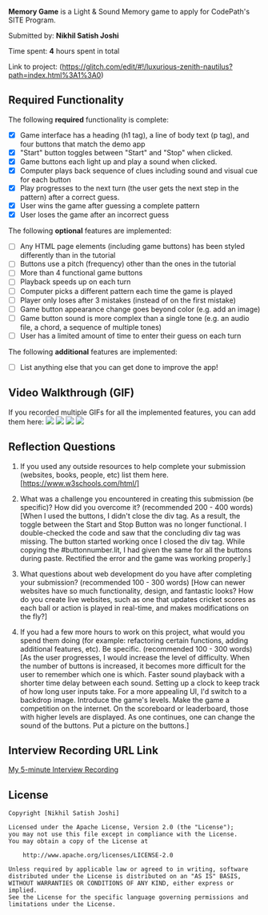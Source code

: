 **Memory Game** is a Light & Sound Memory game to apply for CodePath's SITE Program. 

Submitted by: **Nikhil Satish Joshi**

Time spent: **4** hours spent in total

Link to project: (https://glitch.com/edit/#!/luxurious-zenith-nautilus?path=index.html%3A1%3A0)

## Required Functionality

The following **required** functionality is complete:

* [X] Game interface has a heading (h1 tag), a line of body text (p tag), and four buttons that match the demo app
* [X] "Start" button toggles between "Start" and "Stop" when clicked. 
* [X] Game buttons each light up and play a sound when clicked. 
* [X] Computer plays back sequence of clues including sound and visual cue for each button
* [X] Play progresses to the next turn (the user gets the next step in the pattern) after a correct guess. 
* [X] User wins the game after guessing a complete pattern
* [X] User loses the game after an incorrect guess

The following **optional** features are implemented:

* [ ] Any HTML page elements (including game buttons) has been styled differently than in the tutorial
* [ ] Buttons use a pitch (frequency) other than the ones in the tutorial
* [ ] More than 4 functional game buttons
* [ ] Playback speeds up on each turn
* [ ] Computer picks a different pattern each time the game is played
* [ ] Player only loses after 3 mistakes (instead of on the first mistake)
* [ ] Game button appearance change goes beyond color (e.g. add an image)
* [ ] Game button sound is more complex than a single tone (e.g. an audio file, a chord, a sequence of multiple tones)
* [ ] User has a limited amount of time to enter their guess on each turn

The following **additional** features are implemented:

- [ ] List anything else that you can get done to improve the app!

## Video Walkthrough (GIF)

If you recorded multiple GIFs for all the implemented features, you can add them here:
![](gif1-link-here)
![](gif2-link-here)
![](gif3-link-here)
![](gif4-link-here)

## Reflection Questions
1. If you used any outside resources to help complete your submission (websites, books, people, etc) list them here. 
[https://www.w3schools.com/html/]

2. What was a challenge you encountered in creating this submission (be specific)? How did you overcome it? (recommended 200 - 400 words) 
[When I used the buttons, I didn't close the div tag. As a result, the toggle between the Start and Stop Button was no longer functional. I double-checked the code and saw that the concluding div tag was missing. The button started working once I closed the div tag.
While copying the #buttonnumber.lit, I had given the same for all the buttons during paste. Rectified the error and the game was working properly.]

3. What questions about web development do you have after completing your submission? (recommended 100 - 300 words) 
[How can newer websites have so much functionality, design, and fantastic looks?
How do you create live websites, such as one that updates cricket scores as each ball or action is played in real-time, and makes modifications on the fly?]

4. If you had a few more hours to work on this project, what would you spend them doing (for example: refactoring certain functions, adding additional features, etc). Be specific. (recommended 100 - 300 words) 
[As the user progresses, I would increase the level of difficulty.
When the number of buttons is increased, it becomes more difficult for the user to remember which one is which. Faster sound playback with a shorter time delay between each sound. Setting up a clock to keep track of how long user inputs take.
For a more appealing UI, I'd switch to a backdrop image.
Introduce the game's levels. Make the game a competition on the internet. On the scoreboard or leaderboard, those with higher levels are displayed.
As one continues, one can change the sound of the buttons.
Put a picture on the buttons.]



## Interview Recording URL Link

[My 5-minute Interview Recording](your-link-here)


## License

    Copyright [Nikhil Satish Joshi]

    Licensed under the Apache License, Version 2.0 (the "License");
    you may not use this file except in compliance with the License.
    You may obtain a copy of the License at

        http://www.apache.org/licenses/LICENSE-2.0

    Unless required by applicable law or agreed to in writing, software
    distributed under the License is distributed on an "AS IS" BASIS,
    WITHOUT WARRANTIES OR CONDITIONS OF ANY KIND, either express or implied.
    See the License for the specific language governing permissions and
    limitations under the License.

